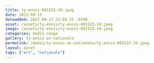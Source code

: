 ```yaml
---
title: ty-ennis-091523-34.jpeg
date: 2023-09-15
dateadded: 2023-09-17 21:03:32 -0700
asset: /assets/ty-ennis/ty-ennis-091523-34.jpeg
image: /assets/ty-ennis/ty-ennis-091523-34.jpeg
categories: media image
gallery: ty-ennis-at-nationale
permalink: /media/ty-ennis-at-nationale/ty-ennis-091523-34-jpeg
layout: asset
tags: ["art", "nationale"]
--- 
```

